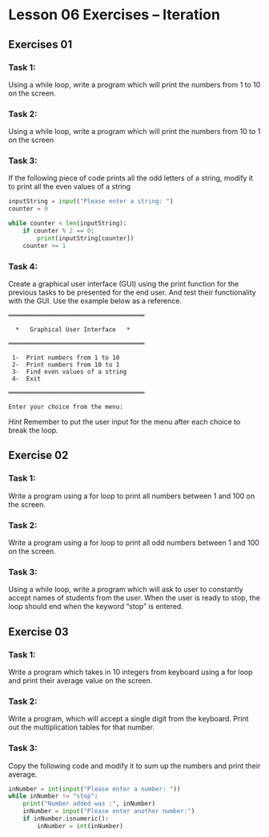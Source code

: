 # Lesson 06 Exercises – Iteration

## Exercises 01

### Task 1:

Using a while loop, write a program which will print the numbers from 1 to 10 on the screen.

### Task 2:

Using a while loop, write a program which will print the numbers from 10 to 1 on the screen

### Task 3:

If the following piece of code prints all the odd letters of a string, modify it to print all the even values of a string

```python
inputString = input("Please enter a string: ")
counter = 0

while counter < len(inputString):
    if counter % 2 == 0:
        print(inputString[counter])
	counter += 1
```

### Task 4:

Create a graphical user interface (GUI) using the print function for the previous tasks to be presented for the end user. And test their functionality with the GUI. Use the example below as a reference.

```
══════════════════════════════════════

  *   Graphical User Interface   *

══════════════════════════════════════

 1-  Print numbers from 1 to 10
 2-  Print numbers from 10 to 1
 3-  Find even values of a string
 4-  Exit

══════════════════════════════════════

Enter your choice from the menu:   
```

*Hint* Remember to put the user input for the menu after each choice to break the loop.



## Exercise 02

### Task 1:

Write a program using a for loop to print all numbers between 1 and 100 on the screen.

### Task 2:

Write a program using a for loop to print all odd numbers between 1 and 100 on the screen.

### Task 3:

Using a while loop, write a program which will ask to user to constantly accept names of students from the user. When the user is ready to stop, the loop should end when the keyword “stop” is entered.

## Exercise 03

### Task 1:

Write a program which takes in 10 integers from keyboard using a for loop and print their average value on the screen.

### Task 2:

Write a program, which will accept a single digit from the keyboard. Print out the multiplication tables for that number.

### Task 3:

Copy the following code and modify it to sum up the numbers and print their average.

```python
inNumber = int(input("Please enter a number: "))
while inNumber != "stop":
    print("Number added was :", inNumber)
    inNumber = input("Please enter another number:")
    if inNumber.isnumeric():
        inNumber = int(inNumber)                                
```

 

 

 

 